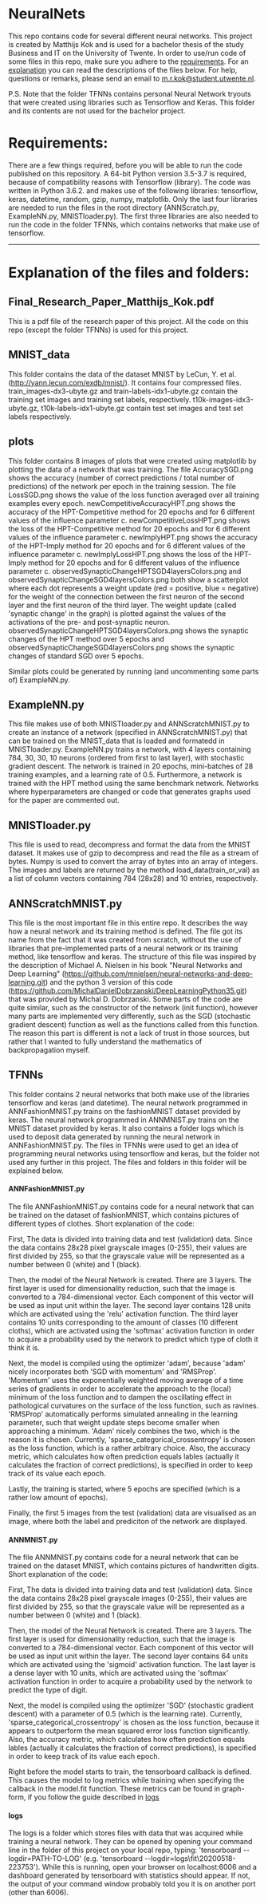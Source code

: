 # NeuralNets
This repo contains code for several different neural networks. This project is created by Matthijs Kok and is used for a bachelor thesis of the study Business and IT on the University of Twente. In order to use/run code of some files in this repo, make sure you adhere to the [requirements](#requirements). For an [explanation](#explanation-of-the-files-and-folders) you can read the descriptions of the files below. For help, questions or remarks, please send an email to m.r.kok@student.utwente.nl. 

P.S. Note that the folder TFNNs contains personal Neural Network tryouts that were created using libraries such as Tensorflow and Keras. This folder and its contents are not used for the bachelor project.

# Requirements:
There are a few things required, before you will be able to run the code published on this repository. A 64-bit Python version 3.5-3.7 is required, because of compatibility reasons with Tensorflow (library). The code was written in Python 3.6.2. and makes use of the following libraries: tensorflow, keras, datetime, random, gzip, numpy, matplotlib. Only the last four libraries are needed to run the files in the root directory (ANNScratch.py, ExampleNN.py, MNISTloader.py). The first three libraries are also needed to run the code in the folder TFNNs, which contains networks that make use of tensorflow.

---

# Explanation of the files and folders:

## Final_Research_Paper_Matthijs_Kok.pdf
This is a pdf file of the research paper of this project. All the code on this repo (except the folder TFNNs) is used for this project.

## MNIST_data
This folder contains the data of the dataset MNIST by LeCun, Y. et al.(http://yann.lecun.com/exdb/mnist/). It contains four compressed files. train_images-dx3-ubyte.gz and train-labels-idx1-ubyte.gz contain the training set images and training set labels, respectively. t10k-images-idx3-ubyte.gz, t10k-labels-idx1-ubyte.gz contain test set images and test set labels respectively.

## plots
This folder contains 8 images of plots that were created using matplotlib by plotting the data of a network that was training. The file AccuracySGD.png shows the accuracy (number of correct predictions / total number of predictions) of the network per epoch in the training session. The file LossSGD.png shows the value of the loss function averaged over all training examples every epoch. newCompetitiveAccuracyHPT.png shows the accuracy of the HPT-Competitive method for 20 epochs and for 6 different values of the influence parameter c. newCompetitiveLossHPT.png shows the loss of the HPT-Competitive method for 20 epochs and for 6 different values of the influence parameter c. newImplyHPT.png shows the accuracy of the HPT-Imply method for 20 epochs and for 6 different values of the influence parameter c. newImplyLossHPT.png shows the loss of the HPT-Imply method for 20 epochs and for 6 different values of the influence parameter c. observedSynapticChangeHPTSGD4layersColors.png and observedSynapticChangeSGD4layersColors.png both show a scatterplot where each dot represents a weight update (red = positive, blue = negative) for the weight of the connection between the first neuron of the second layer and the first neuron of the third layer. The weight update (called 'synaptic change' in the graph) is plotted against the values of the activations of the pre- and post-synaptic neuron. observedSynapticChangeHPTSGD4layersColors.png shows the synaptic changes of the HPT method over 5 epochs and observedSynapticChangeSGD4layersColors.png shows the synaptic changes of standard SGD over 5 epochs.

Similar plots could be generated by running (and uncommenting some parts of) ExampleNN.py.

## ExampleNN.py
This file makes use of both MNISTloader.py and ANNScratchMNIST.py to create an instance of a network (specified in ANNScratchMNIST.py) that can be trained on the MNIST_data that is loaded and formatedd in MNISTloader.py. ExampleNN.py trains a network, with 4 layers containing 784, 30, 30, 10 neurons (ordered from first to last layer), with stochastic gradient descent. The network is trained in 20 epochs, mini-batches of 28 training examples, and a learning rate of 0.5. Furthermore, a network is trained with the HPT method using the same benchmark network. Networks where hyperparameters are changed or code that generates graphs used for the paper are commented out.

## MNISTloader.py
This file is used to read, decompress and format the data from the MNIST dataset. It makes use of gzip to decompress and read the file as a stream of bytes. Numpy is used to convert the array of bytes into an array of integers. The images and labels are returned by the method load_data(train_or_val) as a list of column vectors containing 784 (28x28) and 10 entries, respectively.

## ANNScratchMNIST.py
This file is the most important file in this entire repo. It describes the way how a neural network and its training method is defined. The file got its name from the fact that it was created from scratch, without the use of libraries that pre-implemented parts of a neural network or its training method, like tensorflow and keras. The structure of this file was inspired by the description of Michael A. Nielsen in his book "Neural Networks and Deep Learning" (https://github.com/mnielsen/neural-networks-and-deep-learning.git) and the python 3 version of this code (https://github.com/MichalDanielDobrzanski/DeepLearningPython35.git) that was provided by Michal D. Dobrzanski. Some parts of the code are quite similar, such as the constructor of the network (init function), however many parts are implemented very differently, such as the SGD (stochastic gradient descent) function as well as the functions called from this function. The reason this part is different is not a lack of trust in those sources, but rather that I wanted to fully understand the mathematics of backpropagation myself.

## TFNNs
This folder contains 2 neural networks that both make use of the libraries tensorflow and keras (and datetime). The neural network programmed in ANNFashionMNIST.py trains on the fashionMNIST dataset provided by keras. The neural network programmed in ANNMNIST.py trains on the MNIST dataset provided by keras. It also contains a folder logs which is used to deposit data generated by running the neural network in ANNFashionMNIST.py. The files in TFNNs were used to get an idea of programming neural networks using tensorflow and keras, but the folder not used any further in this project. The files and folders in this folder will be explained below.

#### ANNFashionMNIST.py
The file ANNFashionMNIST.py contains code for a neural network that can be trained on the dataset of fashionMNIST, which contains pictures of different types of clothes.
Short explanation of the code:

First, The data is divided into training data and test (validation) data. Since the data contains 28x28 pixel grayscale images (0-255), their values are first divided by 255, so that the grayscale value will be represented as a number between 0 (white) and 1 (black).

Then, the model of the Neural Network is created. There are 3 layers. The first layer is used for dimensionality reduction, such that the image is converted to a 784-dimensional vector. Each component of this vector will be used as input unit within the layer. The second layer contains 128 units which are activated using the 'relu' activation function. The third layer contains 10 units corresponding to the amount of classes (10 different cloths), which are activated using the 'softmax' activation function in order to acquire a probability used by the network to predict which type of cloth it think it is.

Next, the model is compiled using the optimizer 'adam', because 'adam' nicely incorporates both 'SGD with momentum' and 'RMSProp'. 'Momentum' uses the exponentially weighted moving average of a time series of gradients in order to accelerate the approach to the (local) minimum of the loss function and to dampen the oscillating effect in pathological curvatures on the surface of the loss function, such as ravines. 'RMSProp' automatically performs simulated annealing in the learning parameter, such that weight update steps become smaller when approaching a minimum. 'Adam' nicely combines the two, which is the reason it is chosen. Currently, 'sparse_categorical_crossentropy' is chosen as the loss function, which is a rather arbitrary choice. Also, the accuracy metric, which calculates how often prediction equals lables (actually it calculates the fraction of correct predictions), is specified in order to keep track of its value each epoch.

Lastly, the training is started, where 5 epochs are specified (which is a rather low amount of epochs).

Finally, the first 5 images from the test (validation) data are visualised as an image, where both the label and prediciton of the network are displayed.

#### ANNMNIST.py
The file ANNMNIST.py contains code for a neural network that can be trained on the dataset MNIST, which contains pictures of handwritten digits.
Short explanation of the code:

First, The data is divided into training data and test (validation) data. Since the data contains 28x28 pixel grayscale images (0-255), their values are first divided by 255, so that the grayscale value will be represented as a number between 0 (white) and 1 (black).

Then, the model of the Neural Network is created. There are 3 layers. The first layer is used for dimensionality reduction, such that the image is converted to a 784-dimensional vector. Each component of this vector will be used as input unit within the layer. The second layer contains 64 units which are activated using the 'sigmoid' activation function. The last layer is a dense layer with 10 units, which are activated using the 'softmax' activation function in order to acquire a probability used by the network to predict the type of digit.

Next, the model is compiled using the optimizer 'SGD' (stochastic gradient descent) with a parameter of 0.5 (which is the learning rate). Currently, 'sparse_categorical_crossentropy' is chosen as the loss function, because it appears to outperform the mean squared error loss function significantly. Also, the accuracy metric, which calculates how often prediction equals lables (actually it calculates the fraction of correct predictions), is specified in order to keep track of its value each epoch.

Right before the model starts to train, the tensorboard callback is defined. This causes the model to log metrics while training when specifying the callback in the model.fit function. These metrics can be found in graph-form, if you follow the guide described in [logs](#logs)

#### logs
The logs is a folder which stores files with data that was acquired while training a neural network. They can be opened by opening your command line in the folder of this project on your local repo, typing: 'tensorboard --logdir=PATH-TO-LOG' (e.g. 'tensorboard --logdir=logs\fit\20200518-223753'). While this is running, open your browser on localhost:6006 and a dashboard generated by tensorboard with statistics should appear. If not, the output of your command window probably told you it is on another port (other than 6006).

